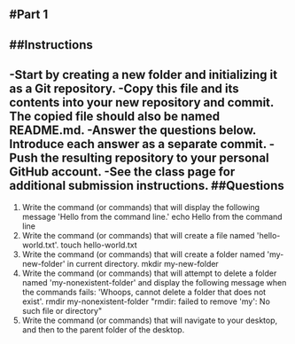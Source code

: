 #Part 1
---
##Instructions
---
-Start by creating a new folder and initializing it as a Git repository.
-Copy this file and its contents into your new repository and commit. The copied file should also be named README.md.
-Answer the questions below. Introduce each answer as a separate commit.
-Push the resulting repository to your personal GitHub account.
-See the class page for additional submission instructions.
##Questions
---
1. Write the command (or commands) that will display the following message 'Hello from the command line.'
echo Hello from the command line
2. Write the command (or commands) that will create a file named 'hello-world.txt'.
touch hello-world.txt
3. Write the command (or commands) that will create a folder named 'my-new-folder' in current directory.
mkdir my-new-folder
4. Write the command (or commands) that will attempt to delete a folder named 'my-nonexistent-folder' and display the following message when the commands fails: 'Whoops, cannot delete a folder that does not exist'. rmdir my-nonexistent-folder "rmdir: failed to remove 'my': No such file or directory"
5. Write the command (or commands) that will navigate to your desktop, and then to the parent folder of the desktop.